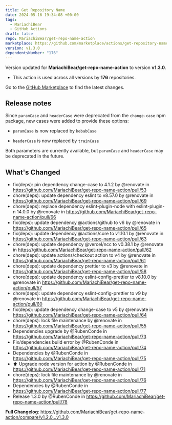 ```yaml
---
title: Get Repository Name
date: 2024-05-16 19:34:08 +00:00
tags:
  - MariachiBear
  - GitHub Actions
draft: false
repo: MariachiBear/get-repo-name-action
marketplace: https://github.com/marketplace/actions/get-repository-name
version: v1.3.0
dependentsNumber: "176"
---
```



Version updated for **MariachiBear/get-repo-name-action** to version **v1.3.0**.
- This action is used across all versions by **176** repositories.

Go to the [GitHub Marketplace](https://github.com/marketplace/actions/get-repository-name) to find the latest changes.

## Release notes

Since `paramCase` and `headerCase` were deprecated from the `change-case` npm package, new cases were added to provide these options:

- `paramCase` is now replaced by `kebabCase`

- `headerCase` is now replaced by `trainCase`

Both parameters are currently available, but `paramCase` and `headerCase` may be deprecated in the future.

## What's Changed
* fix(deps): pin dependency change-case to 4.1.2 by @renovate in https://github.com/MariachiBear/get-repo-name-action/pull/53
* chore(deps): update dependency eslint to v8.57.0 by @renovate in https://github.com/MariachiBear/get-repo-name-action/pull/69
* chore(deps): replace dependency eslint-plugin-node with eslint-plugin-n 14.0.0 by @renovate in https://github.com/MariachiBear/get-repo-name-action/pull/66
* fix(deps): update dependency @actions/github to v6 by @renovate in https://github.com/MariachiBear/get-repo-name-action/pull/65
* fix(deps): update dependency @actions/core to v1.10.1 by @renovate in https://github.com/MariachiBear/get-repo-name-action/pull/63
* chore(deps): update dependency @vercel/ncc to v0.38.1 by @renovate in https://github.com/MariachiBear/get-repo-name-action/pull/62
* chore(deps): update actions/checkout action to v4 by @renovate in https://github.com/MariachiBear/get-repo-name-action/pull/61
* chore(deps): update dependency prettier to v3 by @renovate in https://github.com/MariachiBear/get-repo-name-action/pull/58
* chore(deps): update dependency eslint-config-prettier to v8.10.0 by @renovate in https://github.com/MariachiBear/get-repo-name-action/pull/57
* chore(deps): update dependency eslint-config-prettier to v9 by @renovate in https://github.com/MariachiBear/get-repo-name-action/pull/60
* fix(deps): update dependency change-case to v5 by @renovate in https://github.com/MariachiBear/get-repo-name-action/pull/64
* chore(deps): lock file maintenance by @renovate in https://github.com/MariachiBear/get-repo-name-action/pull/55
* Dependencies upgrade by @RubenConde in https://github.com/MariachiBear/get-repo-name-action/pull/73
* Fix/dependencies build error by @RubenConde in https://github.com/MariachiBear/get-repo-name-action/pull/74
* Dependencies by @RubenConde in https://github.com/MariachiBear/get-repo-name-action/pull/75
* ⬆️ Upgrade node version for action by @RubenConde in https://github.com/MariachiBear/get-repo-name-action/pull/71
* chore(deps): lock file maintenance by @renovate in https://github.com/MariachiBear/get-repo-name-action/pull/76
* Dependencies by @RubenConde in https://github.com/MariachiBear/get-repo-name-action/pull/77
* Release 1.3.0 by @RubenConde in https://github.com/MariachiBear/get-repo-name-action/pull/78

**Full Changelog**: https://github.com/MariachiBear/get-repo-name-action/compare/v1.2.0...v1.3.0

